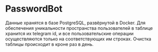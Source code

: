 # PasswordBot
Данные хранятся в базе PostgreSQL, развёрнутой в Docker. Для обеспечения уникальности пространства пользователей в таблице хранится их telegram id, и все пользовательские операции осуществляются только на 
соответствующих им строках. Очистка таблицы происходит в кроне раз в день.

